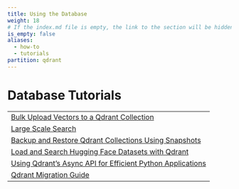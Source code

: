 ```yaml
---
title: Using the Database
weight: 18
# If the index.md file is empty, the link to the section will be hidden from the sidebar
is_empty: false
aliases:
  - how-to
  - tutorials
partition: qdrant
---
```


# Database Tutorials 

|                 | 
|--------------------------------------------|
| [Bulk Upload Vectors to a Qdrant Collection](/documentation/database-tutorials/bulk-upload/)        | 
| [Large Scale Search](/documentation/database-tutorials/large-scale-search/)        |
| [Backup and Restore Qdrant Collections Using Snapshots](/documentation/database-tutorials/create-snapshot/) |
| [Load and Search Hugging Face Datasets with Qdrant](/documentation/database-tutorials/huggingface-datasets/)                       | 
| [Using Qdrant’s Async API for Efficient Python Applications](/documentation/database-tutorials/async-api/)            | 
| [Qdrant Migration Guide](/documentation/database-tutorials/migration/)            | 